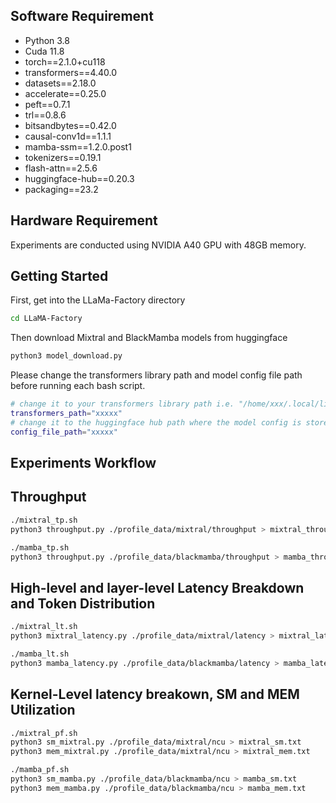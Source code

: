 ## Software Requirement

- Python 3.8
- Cuda 11.8
- torch==2.1.0+cu118
- transformers==4.40.0
- datasets==2.18.0
- accelerate==0.25.0
- peft==0.7.1
- trl==0.8.6
- bitsandbytes==0.42.0
- causal-conv1d==1.1.1
- mamba-ssm==1.2.0.post1
- tokenizers==0.19.1
- flash-attn==2.5.6
- huggingface-hub==0.20.3
- packaging==23.2

## Hardware Requirement

Experiments are conducted using NVIDIA A40 GPU with 48GB memory.

## Getting Started

First, get into the LLaMa-Factory directory

```bash
cd LLaMA-Factory
```

Then download Mixtral and BlackMamba models from huggingface

```bash
python3 model_download.py
```

Please change the transformers library path and model config file path before running each bash script.


```bash
# change it to your transformers library path i.e. "/home/xxx/.local/lib/python3.8/site-packages/transformers"
transformers_path="xxxxx"
# change it to the huggingface hub path where the model config is stored i.e. "/xxxx/hub models--mistralai--Mixtral-8x7B-v0.1/snapshots/521a77772f0d4052fd9846846471d0d2517739d2"
config_file_path="xxxxx"
```


## Experiments Workflow


## Throughput 

```bash
./mixtral_tp.sh
python3 throughput.py ./profile_data/mixtral/throughput > mixtral_throughput.txt
```
```bash
./mamba_tp.sh
python3 throughput.py ./profile_data/blackmamba/throughput > mamba_throughput.txt
```


## High-level and layer-level Latency Breakdown and Token Distribution

```bash
./mixtral_lt.sh
python3 mixtral_latency.py ./profile_data/mixtral/latency > mixtral_latency_breakdown.txt
```
```bash
./mamba_lt.sh
python3 mamba_latency.py ./profile_data/blackmamba/latency > mamba_latency_breakdown.txt
```


## Kernel-Level latency breakown, SM and MEM Utilization

```bash
./mixtral_pf.sh
python3 sm_mixtral.py ./profile_data/mixtral/ncu > mixtral_sm.txt
python3 mem_mixtral.py ./profile_data/mixtral/ncu > mixtral_mem.txt
```
```bash
./mamba_pf.sh
python3 sm_mamba.py ./profile_data/blackmamba/ncu > mamba_sm.txt
python3 mem_mamba.py ./profile_data/blackmamba/ncu > mamba_mem.txt
```